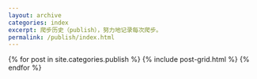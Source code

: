 ```yaml
---
layout: archive
categories: index
excerpt: 爬步历史（publish），努力地记录每次爬步。
permalink: /publish/index.html
---
```


<div class="tiles">
{% for post in site.categories.publish %}
    {% include post-grid.html %}
{% endfor %}
</div>

